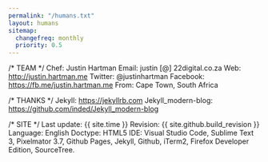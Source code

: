 ```yaml
---
permalink: "/humans.txt"
layout: humans
sitemap:
  changefreq: monthly
  priority: 0.5
---
```


/* TEAM */
    Chef: Justin Hartman
    Email: justin [@] 22digital.co.za
    Web: http://justin.hartman.me
    Twitter: @justinhartman
    Facebook: https://fb.me/justin.hartman.me
    From: Cape Town, South Africa

/* THANKS */
    Jekyll: https://jekyllrb.com
    Jekyll_modern-blog: https://github.com/inded/Jekyll_modern-blog


/* SITE */
    Last update: {{ site.time }}
    Revision: {{ site.github.build_revision }}
    Language: English
    Doctype: HTML5
    IDE: Visual Studio Code, Sublime Text 3, Pixelmator 3.7, Github Pages,
    Jekyll, Github, iTerm2, Firefox Developer Edition, SourceTree.
